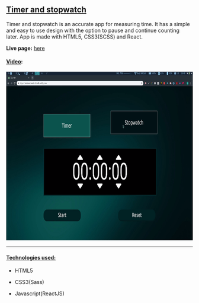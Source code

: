 ## <u>Timer and stopwatch</u>

Timer and stopwatch is an accurate app for measuring time. It has a simple and easy to use design with the option to pause and continue counting later. App is made with HTML5, CSS3(SCSS) and React.

**Live page:** <a  href="https://projects.darkokojovic.com/counter/">here</a>

#### <u>Video</u>:

<!-- <iframe src="https://player.vimeo.com/video/352302730"  width="800"  height="455"  frameborder="0"  allow="autoplay; fullscreen"  allowfullscreen></iframe> -->

<a href="https://player.vimeo.com/video/352302730" target="_blank"><img src="video-thumbnail.png"
 width="800" height="455"/></a>

<hr  />

#### <u>Technologies used:</u>

- HTML5

- CSS3(Sass)

- Javascript(ReactJS)

